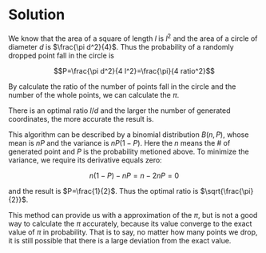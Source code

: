 # Solution

We know that the area of a square of length $l$ is $l^2$ and the area of a circle of diameter $d$ is $\frac{\pi d^2}{4}$. Thus the probability of a randomly dropped point fall in the circle is

$$P=\frac{\pi d^2}{4 l^2}=\frac{\pi}{4 ratio^2}$$

By calculate the ratio of the number of points fall in the circle and the number of the whole points, we can calculate the $\pi$.

There is an optimal ratio $l/d$ and the larger the number of generated coordinates, the more accurate the result is.

This algorithm can be described by a binomial distribution $B(n, P)$, whose mean is $nP$ and the variance is $nP(1-P)$. Here the $n$ means the # of generated point and $P$ is the probability metioned above. To minimize the variance, we require its derivative equals zero:

$$ n(1-P)-nP=n-2nP=0$$

and the result is $P=\frac{1}{2}$. Thus the optimal ratio is $\sqrt{\frac{\pi}{2}}$.

This method can provide us with a approximation of the $\pi$, but is not a good way to calculate the $\pi$ accurately, because its value converge to the exact value of $\pi$ in probability. That is to say, no matter how many points we drop, it is still possible that there is a large deviation from the exact value.
